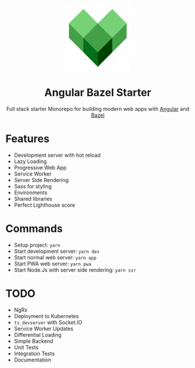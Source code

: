 <div align="center">
  <a href="https://github.com/flolu/angular-bazel-starter">
    <img width="180px" height="auto" src="./client/assets/icons/icon-192x192.png" />
  </a>
  <br>
  <h1>Angular Bazel Starter</h1>
  <p>
    Full stack starter Monorepo for building modern web apps with <a href="https://angular.io/">Angular</a> and <a href="https://bazel.build/">Bazel</a>
  </p>
</div>

# Features

- Development server with hot reload
- Lazy Loading
- Progressive Web App
- Service Worker
- Server Side Rendering
- Sass for styling
- Environments
- Shared libraries
- Perfect Lighthouse score

# Commands

- Setup project: `yarn`
- Start development server: `yarn dev`
- Start normal web server: `yarn app`
- Start PWA web server: `yarn pwa`
- Start Node.Js with server side rendering: `yarn ssr`

# TODO

- NgRx
- Deployment to Kubernetes
- `ts_devserver` with Socket.IO
- Service Worker Updates
- Differential Loading
- Simple Backend
- Unit Tests
- Integration Tests
- Documentation
